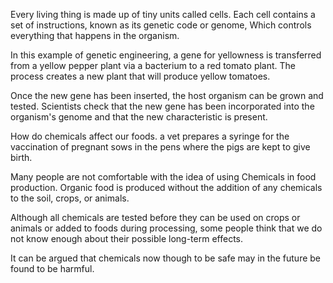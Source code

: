 Every living thing is made up of tiny units called cells.
Each cell contains a set of instructions, known as its genetic code or genome, Which controls everything that happens in the organism.

In this example of genetic engineering, a gene for yellowness is transferred from a yellow pepper plant via a bacterium to a red tomato plant.
The process creates a new plant that will produce yellow tomatoes.

Once the new gene has been inserted, the host organism can be grown and tested.
Scientists check that the new gene has been incorporated into the organism's genome and that the new characteristic is present.

How do chemicals affect our foods.
a vet prepares a syringe for the vaccination of pregnant sows in the pens where the pigs are kept to give birth.

Many people are not comfortable with the idea of using Chemicals in food production.
Organic food is produced without the addition of any chemicals to the soil, crops, or animals.

Although all chemicals are tested before they can be used on crops or animals or added to foods during processing, some people think that we do not know enough about their possible long-term effects.

It can be argued that chemicals now though to be safe may in the future be found to be harmful.
